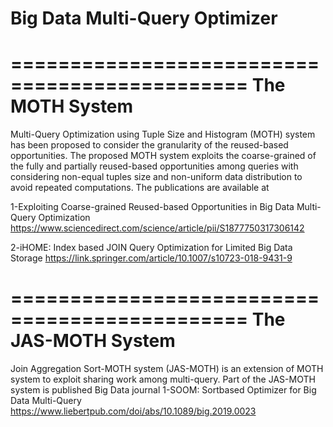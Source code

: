 # Big Data Multi-Query Optimizer
==============================================
The MOTH System
==============================================
Multi-Query Optimization using Tuple Size and Histogram (MOTH) system has been proposed to consider the granularity of the reused-based opportunities. The proposed MOTH system exploits the coarse-grained of the fully and partially reused-based opportunities among queries with considering non-equal tuples size and non-uniform data distribution to avoid repeated computations.  The publications are available at 

1-Exploiting Coarse-grained Reused-based Opportunities in Big Data Multi-Query Optimization
https://www.sciencedirect.com/science/article/pii/S1877750317306142

2-iHOME: Index based JOIN Query Optimization for Limited Big Data Storage
https://link.springer.com/article/10.1007/s10723-018-9431-9

==============================================
The JAS-MOTH System
==============================================
Join Aggregation Sort-MOTH system (JAS-MOTH) is an extension of MOTH system to exploit sharing work among multi-query.
Part of the JAS-MOTH system is published Big Data journal
1-SOOM: Sortbased Optimizer for Big Data Multi-Query
https://www.liebertpub.com/doi/abs/10.1089/big.2019.0023 
